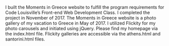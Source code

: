 I built the Moments in Greece website to fulfill the program requirements for Code Louisville’s Front-end Web Development Class.
I completed the project in November of 2017.
The Moments in Greece website is a photo gallery of my vacation to Greece in May of 2017.
I utilized Flickity for my photo carousels and initiated using jQuery.  Please find my homepage via the index.html file.  Flickity galleries are accessible via the athens.html and santorini.html files.
